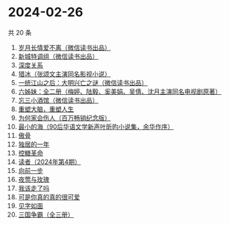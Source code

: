 # 2024-02-26

共 20 条

<!-- BEGIN WEREAD -->
<!-- 最后更新时间 2024-02-26 09:40:26 +0800 -->
1. [岁月长情爱不离（微信读书出品）](https://weread.qq.com/web/bookDetail/b8632b20813ab888eg016d04)
1. [新城特调组（微信读书出品）](https://weread.qq.com/web/bookDetail/7f132890813ab8892g013aed)
1. [深度关系](https://weread.qq.com/web/bookDetail/bb432f60813ab8444g014d61)
1. [猎冰（张颂文主演同名影视小说）](https://weread.qq.com/web/bookDetail/b3232150813ab8052g019921)
1. [一统江山之后：大明兴亡之谜（微信读书出品）](https://weread.qq.com/web/bookDetail/51e32970813ab887eg0114ce)
1. [六姊妹：全二册（梅婷、陆毅、奚美娟、吴倩、沈月主演同名电视剧原著）](https://weread.qq.com/web/bookDetail/51432e4071a73c495147467)
1. [忘三小酒馆（微信读书出品）](https://weread.qq.com/web/bookDetail/77232620813ab87f1g014d07)
1. [重塑大脑，重塑人生](https://weread.qq.com/web/bookDetail/7ee328505934eb7eef65558)
1. [为何家会伤人（百万畅销纪念版）](https://weread.qq.com/web/bookDetail/438329e0716788b84381873)
1. [最小的海（90后华语文学新声叶昕昀小说集，余华作序）](https://weread.qq.com/web/bookDetail/cdd32840813ab8671g01450a)
1. [傲骨](https://weread.qq.com/web/bookDetail/76a3234071c614eb76aa700)
1. [独居的一年](https://weread.qq.com/web/bookDetail/629324505de20a629ae30bd)
1. [控糖革命](https://weread.qq.com/web/bookDetail/819321e0813ab880ag01960c)
1. [读者（2024年第4期）](https://weread.qq.com/web/bookDetail/a5032df0813ab8896g017451)
1. [向前一步](https://weread.qq.com/web/bookDetail/cf232c50597c67cf2a90ba3)
1. [夜莺与玫瑰](https://weread.qq.com/web/bookDetail/41932a8071c3a930419f195)
1. [我该走了吗](https://weread.qq.com/web/bookDetail/d1432a70813ab867eg015e41)
1. [可是你真的真的很可爱](https://weread.qq.com/web/bookDetail/c75322b072323ea5c7580fe)
1. [见字如面](https://weread.qq.com/web/bookDetail/fcb321f0813ab6aa0g018f82)
1. [三国争霸（全三册）](https://weread.qq.com/web/bookDetail/ff932010813ab7bdfg012f80)
<!-- END WEREAD -->